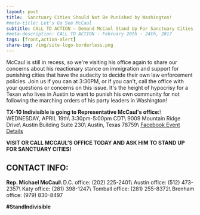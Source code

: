 ```yaml
---
layout: post
title:  Sanctuary Cities Should Not Be Punished by Washington!
#meta-title: Let's Go See McCaul
subtitle: CALL TO ACTION – Demand McCaul Stand Up For Sanctuary Cities!
#meta-description: CALL TO ACTION - February 20th - 24th, 2017
tags: [front,action-alert]
share-img: /img/site-logo-borderless.png
---
```


McCaul is still in recess, so we're visiting his office again to share our concerns about his reactionary stance on immigration and support for punishing cities that have the audacity to decide their own law enforcement policies. Join us if you can at 3:30PM, or if you can't, call the office with your questions or concerns on this issue. It's the height of hypocrisy for a Texan who lives in Austin to want to punish his own community for not following the marching orders of his party leaders in Washington!

**TX-10 Indivisible is going to Representative McCaul's office:**\\
WEDNESDAY, APRIL 19th\\
3:30pm-5:00pm CDT\\
9009 Mountain Ridge Drive\\
Austin Building Suite 230\\
Austin, Texas 78759\\
[Facebook Event Details](https://www.facebook.com/events/444659995874750)

**VISIT OR CALL MCCAUL'S OFFICE TODAY AND ASK HIM TO STAND UP FOR SANCTUARY CITIES!**

## CONTACT INFO:

**Rep. Michael McCaul**\\
D.C. office: (202) 225-2401\\
Austin office: (512) 473-2357\\
Katy office: (281) 398-1247\\
Tomball office: (281) 255-8372\\
Brenham office: (979) 830-8497

**#StandIndivisible**
